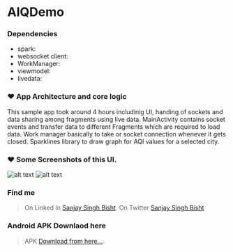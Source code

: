 # AIQDemo
### Dependencies
 - spark: 
 - websocket client: 
 - WorkManager: 
 - viewmodel: 
 - livedata: 

### ❤ App Architecture and core logic
This sample app took around 4 hours includinig UI, handing of sockets and data sharing among fragments using live data. MainActivity contains socket events and transfer data to different Fragments which are required to load data. Work manager basically to take or socket connection whenever it gets closed. Sparklines library to draw graph for  AQI values for a selected city. 

###  ❤ Some Screenshots of this UI.	

![alt text](https://github.com/sanjaysingh1990/AQIDemo/blob/main/screenshots/home.jpeg)
![alt text](https://github.com/sanjaysingh1990/AQIDemo/blob/main/screenshots/sparkanimation.jpeg)

### Find me
> On Linked In [Sanjay Singh Bisht](https://www.linkedin.com/in/sanjay-singh-bisht-a036772b/).
> On Twitter [Sanjay Singh Bisht](https://twitter.com/sanju_bisht1990)


### Android APK Downlaod here
> APK [Download from here...](https://drive.google.com/file/d/17Q8GaaGvfTaKik4cnPQyZU1DKHKUofVB/view?usp=sharing).





